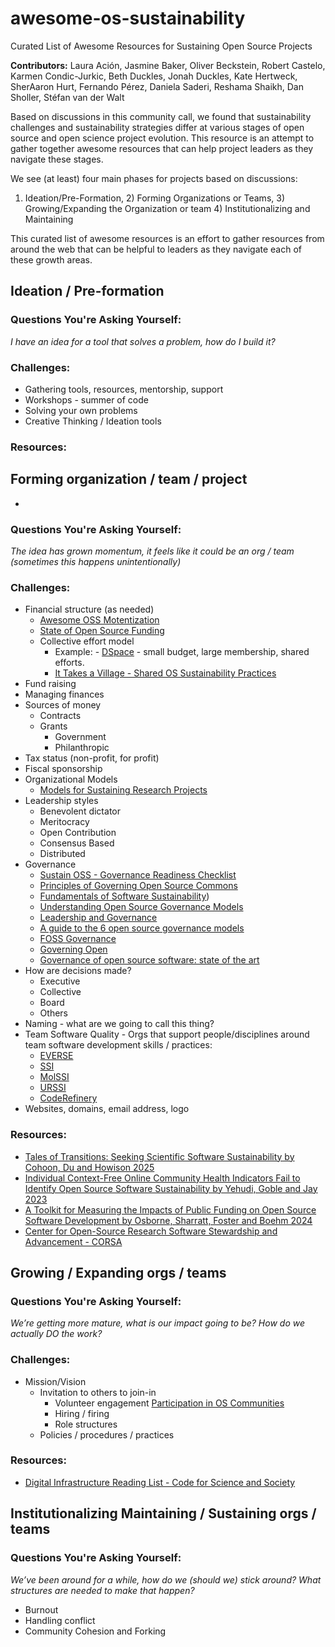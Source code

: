 # awesome-os-sustainability
Curated List of Awesome Resources for Sustaining Open Source Projects

**Contributors:** Laura Ación,  Jasmine Baker, Oliver Beckstein, Robert Castelo, Karmen Condic-Jurkic, Beth Duckles, Jonah Duckles, Kate Hertweck, SherAaron Hurt, Fernando Pérez, Daniela Saderi, Reshama Shaikh, Dan Sholler, Stéfan van der Walt

Based on discussions in this community call, we found that sustainability challenges and sustainability strategies differ at various stages of open source and open science project evolution. This resource is an attempt to gather together awesome resources that can help project leaders as they navigate these stages. 

We see (at least) four main phases for projects based on discussions:
 1) Ideation/Pre-Formation, 2) Forming Organizations or Teams, 3) Growing/Expanding the Organization or team 4) Institutionalizing and Maintaining

This curated list of awesome resources is an effort to gather resources from around the web that can be helpful to leaders as they navigate each of these growth areas. 

## Ideation / Pre-formation

### Questions You're Asking Yourself:

*I have an idea for a tool that solves a problem, how do I build it?*

### Challenges:

- Gathering tools, resources, mentorship, support   
- Workshops - summer of code  
- Solving your own problems
- Creative Thinking / Ideation tools

### Resources:

## Forming organization / team / project
- 

### Questions You're Asking Yourself:

*The idea has grown momentum, it feels like it could be an org / team (sometimes this happens unintentionally)*

### Challenges:

- Financial structure (as needed)
   - [Awesome OSS Motentization](https://github.com/PayDevs/awesome-oss-monetization)
   - [State of Open Source Funding](https://github.com/karasowles/slides/blob/main/State%20of%20Open%20Source%20Funding.md)
   - Collective effort model
      - Example: - [DSpace](https://dspace.org/) - small budget, large membership, shared efforts.
      - [It Takes a Village - Shared OS Sustainability Practices](https://itav.lyrasis.org/)
- Fund raising
- Managing finances   
- Sources of money  
  - Contracts   
  - Grants
    - Government
    - Philanthropic     
- Tax status (non-profit, for profit)  
- Fiscal sponsorship
- Organizational Models
   - [Models for Sustaining Research Projects](https://github.com/danielskatz/sustaining-research-projects)
- Leadership styles  
  - Benevolent dictator   
  - Meritocracy  
  - Open Contribution  
  - Consensus Based  
  - Distributed  
- Governance
   - [Sustain OSS - Governance Readiness Checklist](https://sustainoss.org/governance-readiness/)
   - [Principles of Governing Open Source Commons](https://sustainoss.pubpub.org/pub/jqngsp5u/release/1)
   - [Fundamentals of Software Sustainability](https://danielskatzblog.wordpress.com/2018/09/26/fundamentals-of-software-sustainability/))
   - [Understanding Open Source Governance Models](https://www.redhat.com/en/blog/understanding-open-source-governance-models)
   - [Leadership and Governance](https://opensource.guide/leadership-and-governance/)
   - [A guide to the 6 open source governance models](https://scantist.com/resources/blogs/a-guide-to-the-6-open-source-governance-models)
   - [FOSS Governance](https://fossgovernance.org/)
   - [Governing Open](https://governingopen.com/)
   - [Governance of open source software: state of the art](https://link.springer.com/article/10.1007/s10997-007-9022-9)
- How are decisions made?  
  - Executive  
  - Collective  
  - Board  
  - Others  
- Naming \- what are we going to call this thing?
- Team Software Quality - Orgs that support people/disciplines around team software development skills / practices:
   - [EVERSE](https://everse.software)
   - [SSI](https://software.ac.uk)
   - [MolSSI](https://molssi.org)
   - [URSSI](https://urssi.org)
   - [CodeRefinery](https://coderefinery.org)
- Websites, domains, email address,  logo

### Resources:
- [Tales of Transitions: Seeking Scientific Software Sustainability by Cohoon, Du and Howison 2025](https://dl.acm.org/doi/pdf/10.1145/3701208)
- [Individual Context-Free Online Community Health Indicators Fail to Identify Open Source Software Sustainability by Yehudi, Goble and Jay 2023](https://arxiv.org/abs/2309.12120)
- [A Toolkit for Measuring the Impacts of Public Funding on Open Source Software Development by Osborne, Sharratt, Foster and Boehm 2024](https://arxiv.org/abs/2411.06027v1)
- [Center for Open-Source Research Software Stewardship and Advancement - CORSA](https://corsa.center/)

## Growing / Expanding orgs / teams 

### Questions You're Asking Yourself:

*We’re getting more mature, what is our impact going to be? How do we actually DO the work?*

### Challenges:

- Mission/Vision  
  - Invitation to others to join-in  
    - Volunteer engagement
      [Participation in OS Communities](https://www.linuxfoundation.org/resources/open-source-guides/participating-in-open-source-communities)
    - Hiring / firing
    - Role structures
   - Policies / procedures / practices
   
 ### Resources:
- [Digital Infrastructure Reading List - Code for Science and Society](https://www.codeforsociety.org/incubator/resources/dii-resource) 

## Institutionalizing Maintaining / Sustaining orgs / teams 

### Questions You're Asking Yourself:

*We’ve been around for a while, how do we (should we) stick around? What structures are needed to make that happen?*

- Burnout   
- Handling conflict  
- Community Cohesion and Forking 

